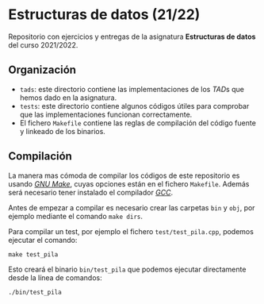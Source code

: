 # Estructuras de datos (21/22)

Repositorio con ejercicios y entregas de la asignatura **Estructuras de datos** del
curso 2021/2022.

## Organización 

- `tads`: este directorio contiene las implementaciones de los *TAD*s que hemos
  dado en la asignatura.
- `tests`: este directorio contiene algunos códigos útiles para comprobar que
  las implementaciones funcionan correctamente.
- El fichero `Makefile` contiene las reglas de compilación del código fuente y
  linkeado de los binarios.

## Compilación

La manera mas cómoda de compilar los códigos de este repositorio es usando
[*GNU Make*](https://www.gnu.org/software/make/), cuyas opciones están en el
fichero `Makefile`. Además será necesario tener instalado el compilador
[*GCC*](https://www.gnu.org/software/gcc/).

Antes de empezar a compilar es necesario crear las carpetas `bin` y `obj`, por
ejemplo mediante el comando `make dirs`.

Para compilar un test, por ejemplo el fichero `test/test_pila.cpp`, podemos
ejecutar el comando:
```
make test_pila
```
Esto creará el binario `bin/test_pila` que podemos ejecutar directamente desde
la línea de comandos:
```
./bin/test_pila
```
